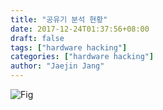 ```yaml
---
title: "공유기 분석 현황"
date: 2017-12-24T01:37:56+08:00
draft: false
tags: ["hardware hacking"]
categories: ["hardware hacking"]
author: "Jaejin Jang"
---
```


![Fig](/img1.jpg "img1.jpg")
